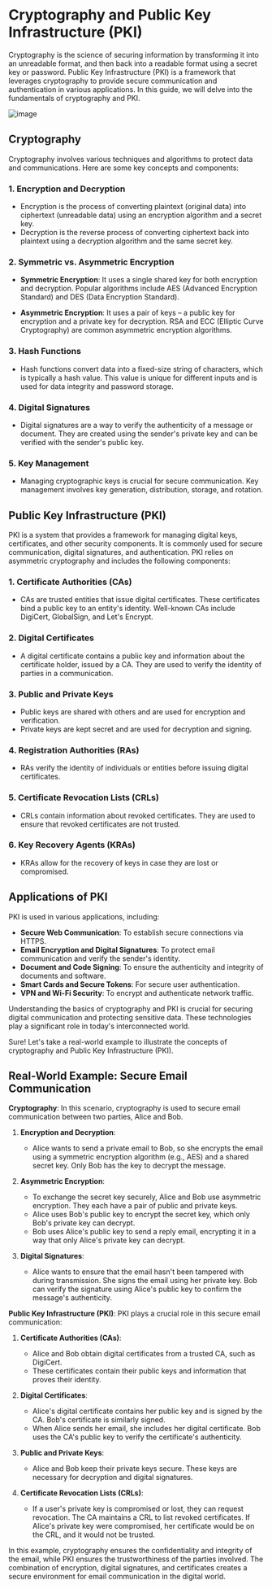 # Cryptography and Public Key Infrastructure (PKI)

Cryptography is the science of securing information by transforming it into an unreadable format, and then back into a readable format using a secret key or password. Public Key Infrastructure (PKI) is a framework that leverages cryptography to provide secure communication and authentication in various applications. In this guide, we will delve into the fundamentals of cryptography and PKI.

![image](https://github.com/mrnazu/Cryptography-and-PKI/assets/108541991/d8f80c46-41e9-483c-a56d-bd6a2cee5f0e)


## Cryptography

Cryptography involves various techniques and algorithms to protect data and communications. Here are some key concepts and components:

### 1. **Encryption and Decryption**

- Encryption is the process of converting plaintext (original data) into ciphertext (unreadable data) using an encryption algorithm and a secret key.
- Decryption is the reverse process of converting ciphertext back into plaintext using a decryption algorithm and the same secret key.

### 2. **Symmetric vs. Asymmetric Encryption**

- **Symmetric Encryption**: It uses a single shared key for both encryption and decryption. Popular algorithms include AES (Advanced Encryption Standard) and DES (Data Encryption Standard).

- **Asymmetric Encryption**: It uses a pair of keys – a public key for encryption and a private key for decryption. RSA and ECC (Elliptic Curve Cryptography) are common asymmetric encryption algorithms.

### 3. **Hash Functions**

- Hash functions convert data into a fixed-size string of characters, which is typically a hash value. This value is unique for different inputs and is used for data integrity and password storage.

### 4. **Digital Signatures**

- Digital signatures are a way to verify the authenticity of a message or document. They are created using the sender's private key and can be verified with the sender's public key.

### 5. **Key Management**

- Managing cryptographic keys is crucial for secure communication. Key management involves key generation, distribution, storage, and rotation.

## Public Key Infrastructure (PKI)

PKI is a system that provides a framework for managing digital keys, certificates, and other security components. It is commonly used for secure communication, digital signatures, and authentication. PKI relies on asymmetric cryptography and includes the following components:

### 1. **Certificate Authorities (CAs)**

- CAs are trusted entities that issue digital certificates. These certificates bind a public key to an entity's identity. Well-known CAs include DigiCert, GlobalSign, and Let's Encrypt.

### 2. **Digital Certificates**

- A digital certificate contains a public key and information about the certificate holder, issued by a CA. They are used to verify the identity of parties in a communication.

### 3. **Public and Private Keys**

- Public keys are shared with others and are used for encryption and verification.
- Private keys are kept secret and are used for decryption and signing.

### 4. **Registration Authorities (RAs)**

- RAs verify the identity of individuals or entities before issuing digital certificates.

### 5. **Certificate Revocation Lists (CRLs)**

- CRLs contain information about revoked certificates. They are used to ensure that revoked certificates are not trusted.

### 6. **Key Recovery Agents (KRAs)**

- KRAs allow for the recovery of keys in case they are lost or compromised.

## Applications of PKI

PKI is used in various applications, including:

- **Secure Web Communication**: To establish secure connections via HTTPS.
- **Email Encryption and Digital Signatures**: To protect email communication and verify the sender's identity.
- **Document and Code Signing**: To ensure the authenticity and integrity of documents and software.
- **Smart Cards and Secure Tokens**: For secure user authentication.
- **VPN and Wi-Fi Security**: To encrypt and authenticate network traffic.

Understanding the basics of cryptography and PKI is crucial for securing digital communication and protecting sensitive data. These technologies play a significant role in today's interconnected world.


Sure! Let's take a real-world example to illustrate the concepts of cryptography and Public Key Infrastructure (PKI).

## Real-World Example: Secure Email Communication

**Cryptography**: In this scenario, cryptography is used to secure email communication between two parties, Alice and Bob.

1. **Encryption and Decryption**:
   - Alice wants to send a private email to Bob, so she encrypts the email using a symmetric encryption algorithm (e.g., AES) and a shared secret key. Only Bob has the key to decrypt the message.

2. **Asymmetric Encryption**:
   - To exchange the secret key securely, Alice and Bob use asymmetric encryption. They each have a pair of public and private keys.
   - Alice uses Bob's public key to encrypt the secret key, which only Bob's private key can decrypt.
   - Bob uses Alice's public key to send a reply email, encrypting it in a way that only Alice's private key can decrypt.

3. **Digital Signatures**:
   - Alice wants to ensure that the email hasn't been tampered with during transmission. She signs the email using her private key. Bob can verify the signature using Alice's public key to confirm the message's authenticity.

**Public Key Infrastructure (PKI)**: PKI plays a crucial role in this secure email communication:

1. **Certificate Authorities (CAs)**:
   - Alice and Bob obtain digital certificates from a trusted CA, such as DigiCert.
   - These certificates contain their public keys and information that proves their identity.

2. **Digital Certificates**:
   - Alice's digital certificate contains her public key and is signed by the CA. Bob's certificate is similarly signed.
   - When Alice sends her email, she includes her digital certificate. Bob uses the CA's public key to verify the certificate's authenticity.

3. **Public and Private Keys**:
   - Alice and Bob keep their private keys secure. These keys are necessary for decryption and digital signatures.

4. **Certificate Revocation Lists (CRLs)**:
   - If a user's private key is compromised or lost, they can request revocation. The CA maintains a CRL to list revoked certificates. If Alice's private key were compromised, her certificate would be on the CRL, and it would not be trusted.

In this example, cryptography ensures the confidentiality and integrity of the email, while PKI ensures the trustworthiness of the parties involved. The combination of encryption, digital signatures, and certificates creates a secure environment for email communication in the digital world.
